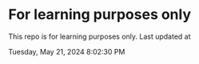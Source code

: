 # For learning purposes only
This repo is for learning purposes only.
Last updated at

Tuesday, May 21, 2024 8:02:30 PM

